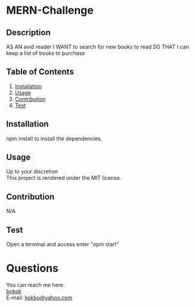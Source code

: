 # MERN-Challenge

  ## Description 
AS AN avid reader
I WANT to search for new books to read
SO THAT I can keep a list of books to purchase

  ## Table of Contents
  1. [Installation](#Installation)
  2. [Usage](#Usage)
  3. [Contribution](#Contribution)
  4. [Test](#Test)

  ## Installation
  npm install to install the dependencies.

  ## Usage 
  Up to your discretion<br>
  This project is rendered under the MIT license.

  ## Contribution
  N/A

  ## Test
  Open a terminal and access enter "npm start"

  
  # Questions
   You can reach me here.<br>
   [bokok](github.com/bokok)<br>
   E-mail: <kokbo@yahoo.com>
